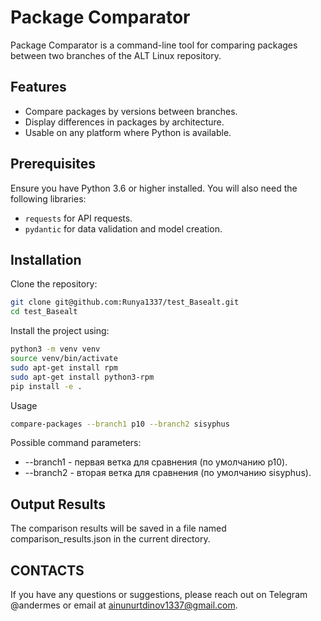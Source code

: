 # Package Comparator

Package Comparator is a command-line tool for comparing packages between two branches of the ALT Linux repository.

## Features

- Compare packages by versions between branches.
- Display differences in packages by architecture.
- Usable on any platform where Python is available.

## Prerequisites

Ensure you have Python 3.6 or higher installed. You will also need the following libraries:
- `requests` for API requests.
- `pydantic` for data validation and model creation.

## Installation

Clone the repository:

```bash
git clone git@github.com:Runya1337/test_Basealt.git
cd test_Basealt
```

Install the project using:

```bash
python3 -m venv venv
source venv/bin/activate
sudo apt-get install rpm
sudo apt-get install python3-rpm
pip install -e .
```

Usage

```bash
compare-packages --branch1 p10 --branch2 sisyphus
```

Possible command parameters:

- --branch1 - первая ветка для сравнения (по умолчанию p10).
- --branch2 - вторая ветка для сравнения (по умолчанию sisyphus).

## Output Results

The comparison results will be saved in a file named comparison_results.json in the current directory.

## CONTACTS

If you have any questions or suggestions, please reach out on Telegram @andermes or email at ainunurtdinov1337@gmail.com.